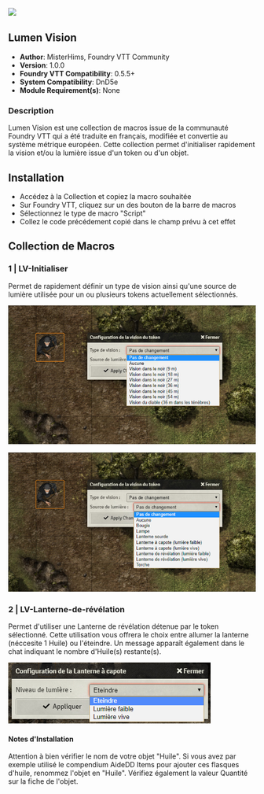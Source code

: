 ![](https://img.shields.io/badge/Foundry-v0.5.5-informational)
## Lumen Vision

* **Author**: MisterHims, Foundry VTT Community
* **Version**: 1.0.0
* **Foundry VTT Compatibility**: 0.5.5+
* **System Compatibility**: DnD5e
* **Module Requirement(s)**: None

### Description
Lumen Vision est une collection de macros issue de la communauté Foundry VTT qui a été traduite en français, modifiée et convertie au système métrique européen. Cette collection permet d'initialiser rapidement la vision et/ou la lumière issue d'un token ou d'un objet.

## Installation

* Accédez à la Collection et copiez la macro souhaitée
* Sur Foundry VTT, cliquez sur un des bouton de la barre de macros
* Sélectionnez le type de macro "Script"
* Collez le code précédement copié dans le champ prévu à cet effet

## Collection de Macros

### 1 | LV-Initialiser

Permet de rapidement définir un type de vision ainsi qu'une source de lumière utilisée pour un ou plusieurs tokens actuellement sélectionnés.

![alt text](https://github.com/MisterHims/FoundryVTT/blob/master/ScriptMacros/FR/%5BPack%5D%20Lumen%20Vision/Collection/images/01.jpg?raw=true)

![alt text](https://github.com/MisterHims/FoundryVTT/blob/master/ScriptMacros/FR/%5BPack%5D%20Lumen%20Vision/Collection/images/02.jpg?raw=true)

### 2 | LV-Lanterne-de-révélation

Permet d'utiliser une Lanterne de révélation détenue par le token sélectionné. Cette utilisation vous offrera le choix entre allumer la lanterne (néccesite 1 Huile) ou l'éteindre. Un message apparaît également dans le chat indiquant le nombre d'Huile(s) restante(s).

![alt text](https://github.com/MisterHims/FoundryVTT/blob/master/ScriptMacros/FR/%5BPack%5D%20Lumen%20Vision/Collection/images/07.jpg?raw=true)

#### Notes d'Installation

Attention à bien vérifier le nom de votre objet "Huile". Si vous avez par exemple utilisé le compendium AideDD Items pour ajouter ces flasques d'huile, renommez l'objet en "Huile". Vérifiez également la valeur Quantité sur la fiche de l'objet.
